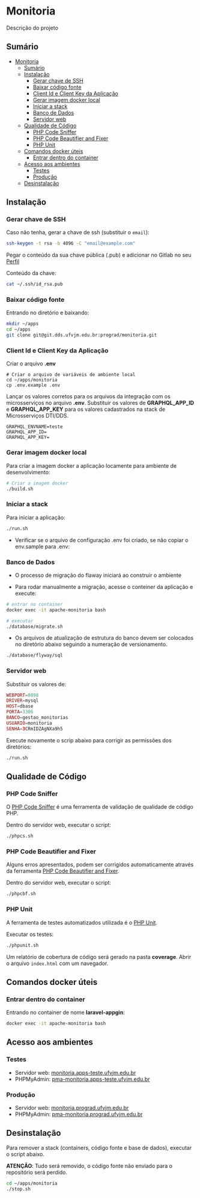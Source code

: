 # Monitoria

Descrição do projeto

## Sumário

* [Monitoria](#monitoria)
  * [Sumário](#sumário)
  * [Instalação](#instalação)
     * [Gerar chave de SSH](#gerar-chave-de-ssh)
     * [Baixar código fonte](#baixar-código-fonte)
     * [Client Id e Client Key da Aplicação](#client-id-e-client-key-da-aplicação)
     * [Gerar imagem docker local](#gerar-imagem-docker-local)
     * [Iniciar a stack](#iniciar-a-stack)
     * [Banco de Dados](#banco-de-dados)
     * [Servidor web](#servidor-web)
  * [Qualidade de Código](#qualidade-de-código)
     * [PHP Code Sniffer](#php-code-sniffer)
     * [PHP Code Beautifier and Fixer](#php-code-beautifier-and-fixer)
     * [PHP Unit](#php-unit)
  * [Comandos docker úteis](#comandos-docker-úteis)
     * [Entrar dentro do container](#entrar-dentro-do-container)
  * [Acesso aos ambientes](#acesso-aos-ambientes)
     * [Testes](#testes)
     * [Produção](#produção)
  * [Desinstalação](#desinstalação)

## Instalação

### Gerar chave de SSH

Caso não tenha, gerar a chave de ssh (substituir o `email`):

```bash
ssh-keygen -t rsa -b 4096 -C "email@example.com"
```

Pegar o conteúdo da sua chave pública (.pub) e adicionar no Gitlab no seu [Perfil](https://git.dds.ufvjm.edu.br/profile/keys)

Conteúdo da chave:

```bash
cat ~/.ssh/id_rsa.pub
```

### Baixar código fonte

Entrando no diretório e baixando:

```bash
mkdir ~/apps
cd ~/apps
git clone git@git.dds.ufvjm.edu.br:prograd/monitoria.git
```

### Client Id e Client Key da Aplicação

Criar o arquivo **.env**

```env
# Criar o arquivo de variáveis de ambiente local
cd ~/apps/monitoria
cp .env.example .env
```

Lançar os valores corretos para os arquivos da integração com os microsserviços no arquivo **.env**. Substituir os valores de **GRAPHQL_APP_ID** e **GRAPHQL_APP_KEY** para os valores cadastrados na stack de Microsserviços DTI/DDS.

```env
GRAPHQL_ENVNAME=teste
GRAPHQL_APP_ID=
GRAPHQL_APP_KEY=
```

### Gerar imagem docker local

Para criar a imagem docker a aplicação locamente para ambiente de desenvolvimento:

```bash
# Criar a imagem docker
./build.sh
```

### Iniciar a stack

Para iniciar a aplicação:

```bash
./run.sh
```

* Verificar se o arquivo de configuração .env foi criado, se não copiar o env.sample para .env:


### Banco de Dados

* O processo de migração do flaway iniciará ao construir o ambiente

* Para rodar manualmente a migração, acesse o conteiner da aplicação e execute:

```bash
# entrar no container
docker exec -it apache-monitoria bash

# executar
./database/migrate.sh

```

* Os arquivos de atualização de estrutura do banco devem ser colocados no diretório abaixo seguindo a numeração 
de versionamento.

```bash
./database/flyway/sql
```

### Servidor web

Substituir os valores de:

```php
WEBPORT=8098
DRIVER=mysql
HOST=dbase
PORTA=3306
BANCO=gestao_monitorias
USUARIO=monitoria
SENHA=3CRmIDZAgNXa9h5
```

Execute novamente o scrip abaixo para corrigir as permissões dos diretórios:

```bash
./run.sh
```


## Qualidade de Código

### PHP Code Sniffer

O [PHP Code Sniffer](https://github.com/squizlabs/PHP_CodeSniffer) é uma ferramenta de validação de qualidade de código PHP.

Dentro do servidor web, executar o script:

```bash
./phpcs.sh
```

### PHP Code Beautifier and Fixer

Alguns erros apresentados, podem ser corrigidos automaticamente através da ferramenta [PHP Code Beautifier and Fixer](https://github.com/squizlabs/PHP_CodeSniffer/wiki/Fixing-Errors-Automatically).

Dentro do servidor web, executar o script:

```bash
./phpcbf.sh
```

### PHP Unit

A ferramenta de testes automatizados utilizada é o [PHP Unit](https://phpunit.de).

Executar os testes:

```bash
./phpunit.sh
```

Um relatório de cobertura de código será gerado na pasta **coverage**. Abrir o arquivo `index.html` com um navegador.

## Comandos docker úteis

### Entrar dentro do container

Entrando no container de nome **laravel-appgin**:

```bash
docker exec -it apache-monitoria bash
```

## Acesso aos ambientes

### Testes

* Servidor web: [monitoria.apps-teste.ufvjm.edu.br](https://monitoria.apps-teste.ufvjm.edu.br)
* PHPMyAdmin: [pma-monitoria.apps-teste.ufvjm.edu.br](https://pma-monitoria.apps-teste.ufvjm.edu.br)

### Produção

* Servidor web: [monitoria.prograd.ufvjm.edu.br](https://monitoria.prograd.ufvjm.edu.br)
* PHPMyAdmin: [pma-monitoria.prograd.ufvjm.edu.br](https://pma-monitoria.prograd.ufvjm.edu.br)

## Desinstalação

Para remover a stack (containers, código fonte e base de dados), executar o script abaixo.

**ATENÇÃO**: Tudo será removido, o código fonte não enviado para o repositório será perdido.

```bash
cd ~/apps/monitoria
./stop.sh
```
